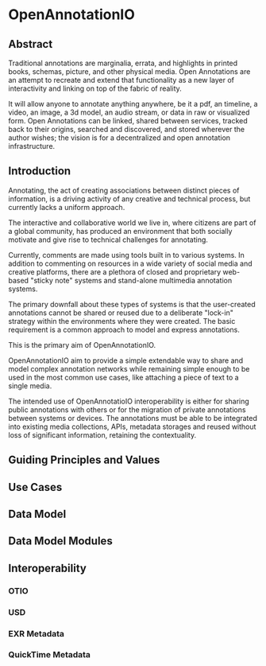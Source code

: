 # OpenAnnotationIO
## Abstract
Traditional annotations are marginalia, errata, and highlights in printed books, schemas, picture, and other physical media. Open Annotations are an attempt to recreate and extend that functionality as a new layer of interactivity and linking on top of the fabric of reality. 

It will allow anyone to annotate anything anywhere, be it a pdf, an timeline, a video, an image, a 3d model, an audio stream, or data in raw or visualized form. Open Annotations can be linked, shared between services, tracked back to their origins, searched and discovered, and stored wherever the author wishes; the vision is for a decentralized and open annotation infrastructure.

## Introduction
Annotating, the act of creating associations between distinct pieces of information, is a driving activity of any creative and technical process, but currently lacks a uniform approach. 

The interactive and collaborative world we live in, where citizens are part of a global community, has produced an environment that both socially motivate and give rise to technical challenges for annotating.

Currently, comments are made using tools built in to various systems. In addition to commenting on resources in a wide variety of social media and creative platforms, there are a plethora of closed and proprietary web-based "sticky note" systems and stand-alone multimedia annotation systems.

The primary downfall about these types of systems is that the user-created annotations cannot be shared or reused due to a deliberate "lock-in" strategy within the environments where they were created. The basic requirement is a common approach to model and express annotations. 

This is the primary aim of OpenAnnotationIO.

OpenAnnotationIO aim to provide a simple extendable way to share and model complex annotation networks while remaining simple enough to be used in the most common use cases, like attaching a piece of text to a single media.

The intended use of OpenAnnotatioIO interoperability is either for sharing public annotations with others or for the migration of private annotations between systems or devices. The annotations must be able to be integrated into existing media collections, APIs, metadata storages and reused without loss of significant information, retaining the contextuality.

## Guiding Principles and Values

## Use Cases

## Data Model

## Data Model Modules

## Interoperability

### OTIO

### USD

### EXR Metadata

### QuickTime Metadata


